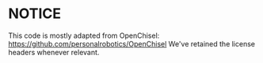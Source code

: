 # NOTICE

This code is mostly adapted from OpenChisel:
   https://github.com/personalrobotics/OpenChisel
We've retained the license headers whenever relevant.
